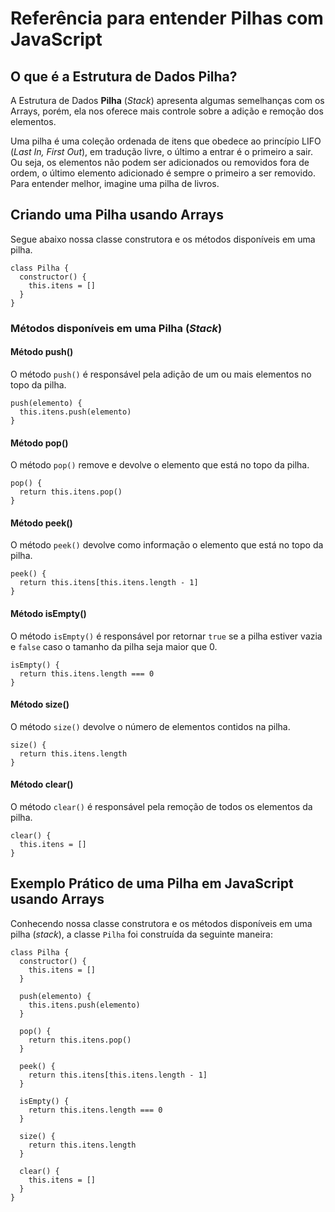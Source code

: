 # Referência para entender Pilhas com JavaScript

## O que é a Estrutura de Dados Pilha?

<p>

A Estrutura de Dados **Pilha** (_Stack_) apresenta algumas semelhanças com os Arrays, porém, ela nos oferece mais controle sobre a adição e remoção dos elementos.

</p>

<p>

Uma pilha é uma coleção ordenada de itens que obedece ao princípio LIFO (_Last In, First Out_), em tradução livre, o último a entrar é o primeiro a sair. Ou seja, os elementos não podem ser adicionados ou removidos fora de ordem, o último elemento adicionado é sempre o primeiro a ser removido. Para entender melhor, imagine uma pilha de livros.

</p>

## Criando uma Pilha usando Arrays

<p>

Segue abaixo nossa classe construtora e os métodos disponíveis em uma pilha.

```
class Pilha {
  constructor() {
    this.itens = []
  }
}
```

</p>

### Métodos disponíveis em uma Pilha (_Stack_)

#### Método push()

O método `push()` é responsável pela adição de um ou mais elementos no topo da pilha.

```
push(elemento) {
  this.itens.push(elemento)
}
```

#### Método pop()

O método `pop()` remove e devolve o elemento que está no topo da pilha.

```
pop() {
  return this.itens.pop()
}
```

#### Método peek()

O método `peek()` devolve como informação o elemento que está no topo da pilha.

```
peek() {
  return this.itens[this.itens.length - 1]
}
```

#### Método isEmpty()

O método `isEmpty()` é responsável por retornar `true` se a pilha estiver vazia e `false` caso o tamanho da pilha seja maior que 0.

```
isEmpty() {
  return this.itens.length === 0
}
```

#### Método size()

O método `size()` devolve o número de elementos contidos na pilha.

```
size() {
  return this.itens.length
}
```

#### Método clear()

O método `clear()` é responsável pela remoção de todos os elementos da pilha.

```
clear() {
  this.itens = []
}
```

## Exemplo Prático de uma Pilha em JavaScript usando Arrays

<p>

Conhecendo nossa classe construtora e os métodos disponíveis em uma pilha (_stack_), a classe `Pilha` foi construída da seguinte maneira:

</p>

```
class Pilha {
  constructor() {
    this.itens = []
  }

  push(elemento) {
    this.itens.push(elemento)
  }

  pop() {
    return this.itens.pop()
  }

  peek() {
    return this.itens[this.itens.length - 1]
  }

  isEmpty() {
    return this.itens.length === 0
  }

  size() {
    return this.itens.length
  }

  clear() {
    this.itens = []
  }
}
```
